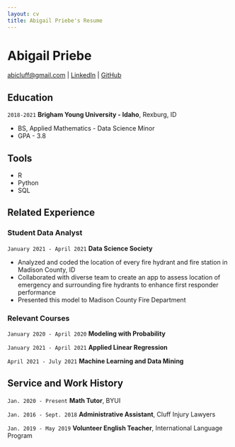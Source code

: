 ```yaml
---
layout: cv
title: Abigail Priebe's Resume
---
```

# Abigail Priebe

<div id="webaddress">
<a href="abicluff@gmail.com">abicluff@gmail.com</a>
| <a href="https://www.linkedin.com/in/abigail-priebe-304a8a174/">LinkedIn</a>
| <a href="https://github.com/abipriebe">GitHub</a>
</div>

<!-- https://www.monique.tech/the-art-of-markdown -->

## Education

`2018-2021`
__Brigham Young University - Idaho__, Rexburg, ID
- BS, Applied Mathematics - Data Science Minor
- GPA - 3.8

## Tools
- R
- Python
- SQL

## Related Experience

### Student Data Analyst
`January 2021 - April 2021`
__Data Science Society__
- Analyzed and coded the location of every fire hydrant and fire station in Madison County, ID 
- Collaborated with diverse team to create an app to assess location of emergency and surrounding fire hydrants to enhance first responder performance
- Presented this model to Madison County Fire Department

### Relevant Courses
`January 2020 - April 2020`
__Modeling with Probability__

`January 2021 - April 2021`
__Applied Linear Regression__

`April 2021 - July 2021`
__Machine Learning and Data Mining__


## Service and Work History
`Jan. 2020 - Present`
__Math Tutor__, BYUI

`Jan. 2016 - Sept. 2018`
__Administrative Assistant__, Cluff Injury Lawyers

`Jan. 2019 - May 2019`
__Volunteer English Teacher__, International Language Program

<!-- ### Footer

Last updated: May 2013 -->


